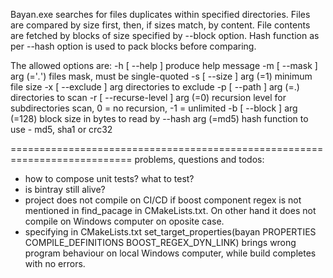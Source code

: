 Bayan.exe searches for files duplicates within specified directories.
Files are compared by size first, then, if sizes match, by content.
File contents are fetched by blocks of size specified by --block option.
Hash function as per --hash option is used to pack blocks before comparing.

The allowed options are:
  -h [ --help ]                   produce help message
  -m [ --mask ] arg (='*.*')      files mask, must be single-quoted
  -s [ --size ] arg (=1)          minimum file size
  -x [ --exclude ] arg            directories to exclude
  -p [ --path ] arg (=.)          directories to scan
  -r [ --recurse-level ] arg (=0) recursion level for subdirectories scan, 0 =
                                  no recursion, -1 = unlimited
  -b [ --block ] arg (=128)       block size in bytes to read by
  --hash arg (=md5)               hash function to use - md5, sha1 or crc32

===========================================================================
problems, questions and todos:
- how to compose unit tests? what to test?
- is bintray still alive?
- project does not compile on CI/CD if boost component regex is not mentioned in 
  find_pacage in CMakeLists.txt. On other hand it does not compile on Windows
  computer on oposite case.
- specifying in CMakeLists.txt
  set_target_properties(bayan PROPERTIES COMPILE_DEFINITIONS BOOST_REGEX_DYN_LINK)
  brings wrong program behaviour on local Windows computer, while build completes with no errors.